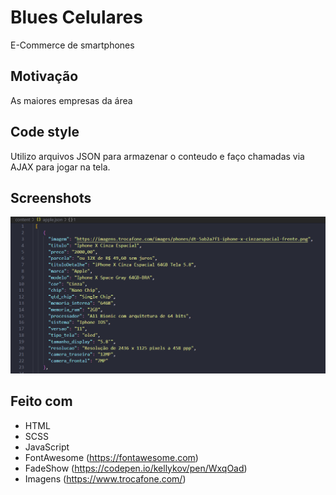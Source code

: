 # Blues Celulares
E-Commerce de smartphones

## Motivação
As maiores empresas da área

## Code style
Utilizo arquivos JSON para armazenar o conteudo e faço chamadas via AJAX para jogar na tela.

## Screenshots
![](blues/images/jsonexample.png)



## Feito com
* HTML
* SCSS
* JavaScript
* FontAwesome (https://fontawesome.com)
* FadeShow (https://codepen.io/kellykov/pen/WxqOad)
* Imagens (https://www.trocafone.com/)
